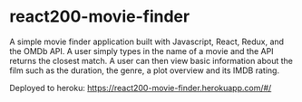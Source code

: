 # react200-movie-finder

A simple movie finder application built with Javascript, React, Redux, and the OMDb API. A user simply types in the name of a movie and the API returns the closest match. A user can then view basic information about the film such as the duration, the genre, a plot overview and its IMDB rating.

Deployed to heroku: https://react200-movie-finder.herokuapp.com/#/
